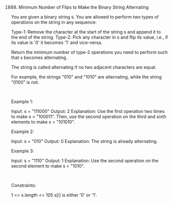 1888. Minimum Number of Flips to Make the Binary String Alternating

You are given a binary string s. You are allowed to perform two types of operations on the string in any sequence:

Type-1: Remove the character at the start of the string s and append it to the end of the string.
Type-2: Pick any character in s and flip its value, i.e., if its value is '0' it becomes '1' and vice-versa.

Return the minimum number of type-2 operations you need to perform such that s becomes alternating.

The string is called alternating if no two adjacent characters are equal.

For example, the strings "010" and "1010" are alternating, while the string "0100" is not.

 

Example 1:

Input: s = "111000"
Output: 2
Explanation: Use the first operation two times to make s = "100011".
Then, use the second operation on the third and sixth elements to make s = "101010".


Example 2:

Input: s = "010"
Output: 0
Explanation: The string is already alternating.


Example 3:

Input: s = "1110"
Output: 1
Explanation: Use the second operation on the second element to make s = "1010".


 

Constraints:

1 <= s.length <= 105
s[i] is either '0' or '1'.